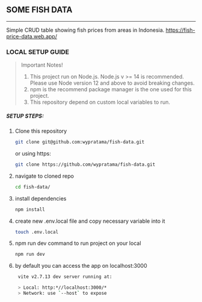 ## SOME FISH DATA

---

Simple CRUD table showing fish prices from areas in Indonesia.
https://fish-price-data.web.app/

### LOCAL SETUP GUIDE

> Important Notes!
>
> 1. This project run on Node.js. Node.js v >= 14 is recommended. Please use Node version 12 and above to avoid breaking changes.
> 2. npm is the recommend package manager is the one used for this project.
> 3. This repository depend on custom local variables to run.

##### SETUP STEPS:

1. Clone this repository

   ```bash
   git clone git@github.com:wypratama/fish-data.git
   ```

   or using https:

   ```bash
   git clone https://github.com/wypratama/fish-data.git
   ```

2. navigate to cloned repo

   ```bash
   cd fish-data/
   ```

3. install dependencies

   ```bash
   npm install
   ```

4. create new .env.local file and copy necessary variable into it

   ```bash
   touch .env.local
   ```

5. npm run dev command to run project on your local

   ```bash
   npm run dev
   ```

6. by default you can access the app on localhost:3000

   ```bash
    vite v2.7.13 dev server running at:

    > Local: http:*//localhost:3000/*
    > Network: use `--host` to expose
   ```
